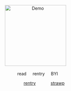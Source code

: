
⠀


<p align="center">
</a>
  <img src="https://cdn.discordapp.com/attachments/1062717625764950068/1433334773496938596/Untitled1625_20251030140029.png?ex=69045088&is=6902ff08&hm=248a845108a654709560dcb1fcbda1b447e5e3bf6e04217820782c840ad0f504&" alt="Demo" width="200">
</a>
⠀
⠀
⠀
⠀
<p align="center"> read⠀⠀rentry⠀⠀BYI
⠀
⠀
⠀
  
<p align="center">
  <a href="https://rentry.co/cipherites">rentry</a> ⠀⠀⠀⠀
  <a href="https://cipherites.straw.page/">strawp</a>
</p>
⠀
